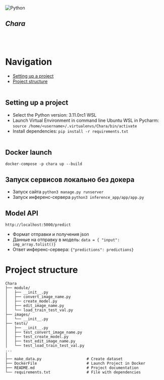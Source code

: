 ![Python](https://img.shields.io/badge/-Python-05122A?style=flat&logo=python)&nbsp;

## *Chara*
<br /> <br />


# Navigation
 - [Setting up a project](#setting_up_a_project)
 - [Project structure](#project_structure)
<br /> <br />


<a name="setting_up_a_project"></a> 
## Setting up a project
 - Select the Python version: 3.11.0rc1 WSL
 - Launch Virtual Environment in command line Ubuntu WSL in Pycharm: `source /home/<username>/.virtualenvs/Chara/bin/activate`
 - Install dependencies:  `pip install -r requirements.txt`
<br /> <br />

## Docker launch
`docker-compose -p chara up --build`

## Запуск сервисов локально без докера
 - Запуск сайта `python3 manage.py runserver`
 - Запуск инференс-сервера `python3 inference_app/app/app.py`

## Model API
`http://localhost:5000/predict`
 - Формат отправки и получения json
 - Данные на отправку в модель: `data = { "input": img_array.tolist()}`
 - Ответ инференс-сервера: `{"predictions": predictions}`



<a name="project_structure"></a> 
# Project structure
    Chara
    ├── module/
    │   ├── __init__.py
    │   ├── convert_image_name.py
    │   ├── create_model.py
    │   ├── edit_image_name.py
    │   └── load_train_test_val.py
    ├── images/
    │   └── __init__.py
    ├── tests/
    │   ├── __init__.py
    │   ├── test_convert_image_name.py
    │   ├── test_create_model.py
    │   ├── test_edit_image_name.py
    │   └── test_load_train_test_val.py
    ...
    │
    ├── make_data.py                    # Create dataset 
    ├── DockerFile                      # Launch Project in Docker
    ├── README.md                       # Project documentation
    └── requirements.txt                # File with dependencies
<br /> <br />
